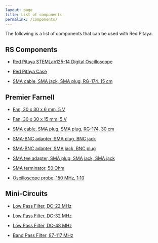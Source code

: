 ```yaml
---
layout: page
title: List of components
permalink: /components/
---
```

The following is a list of components that can be used with Red Pitaya.

RS Components
-----

 - [Red Pitaya STEMLab125-14 Digital Oscilloscope](https://uk.rs-online.com/web/c/?searchTerm=1271086)

 - [Red Pitaya Case](https://uk.rs-online.com/web/c/?searchTerm=8194077)

 - [SMA cable, SMA jack, SMA plug, RG-174, 15 cm](https://uk.rs-online.com/web/c/?searchTerm=7839644)

Premier Farnell
-----

 - [Fan, 30 x 30 x 6 mm, 5 V](https://uk.farnell.com/jsp/search/productdetail.jsp?id=1924848)

 - [Fan, 30 x 30 x 15 mm, 5 V](https://uk.farnell.com/jsp/search/productdetail.jsp?id=1924852)

 - [SMA cable, SMA plug, SMA plug, RG-174, 30 cm](https://uk.farnell.com/jsp/search/productdetail.jsp?id=2144511)

 - [SMA-BNC adapter, SMA plug, BNC jack](https://uk.farnell.com/jsp/search/productdetail.jsp?id=1169564)

 - [SMA-BNC adapter, SMA jack, BNC plug](https://uk.farnell.com/jsp/search/productdetail.jsp?id=1826186)

 - [SMA tee adapter, SMA plug, SMA jack, SMA jack](https://uk.farnell.com/jsp/search/productdetail.jsp?id=2135972)

 - [SMA terminator, 50 Ohm](https://uk.farnell.com/jsp/search/productdetail.jsp?id=2112480)

 - [Oscilloscope probe, 150 MHz, 1:10](https://uk.farnell.com/jsp/search/productdetail.jsp?id=4308098)

Mini-Circuits
-----

 - [Low Pass Filter, DC-22 MHz](https://www.minicircuits.com/WebStore/dashboard.html?model=SLP-21.4%2B)

 - [Low Pass Filter, DC-32 MHz](https://www.minicircuits.com/WebStore/dashboard.html?model=SLP-30%2B)

 - [Low Pass Filter, DC-48 MHz](https://www.minicircuits.com/WebStore/dashboard.html?model=SLP-50%2B)

 - [Band Pass Filter, 87-117 MHz](https://www.minicircuits.com/WebStore/dashboard.html?model=SBP-100%2B)
